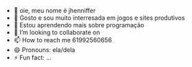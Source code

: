 - 👋 oie, meu nome é jhenniffer
- 👀 Gosto e sou muito interresada em jogos e sites produtivos
- 🌱 Estou aprendendo mais sobre programação
- 💞️ I’m looking to collaborate on 
- 📫 How to reach me 61992560656
- 😄 Pronouns: ela/dela
- ⚡ Fun fact: ...

<!---
jhenniiee/jhenniiee is a ✨ special ✨ repository because its `README.md` (this file) appears on your GitHub profile.
You can click the Preview link to take a look at your changes.
--->
